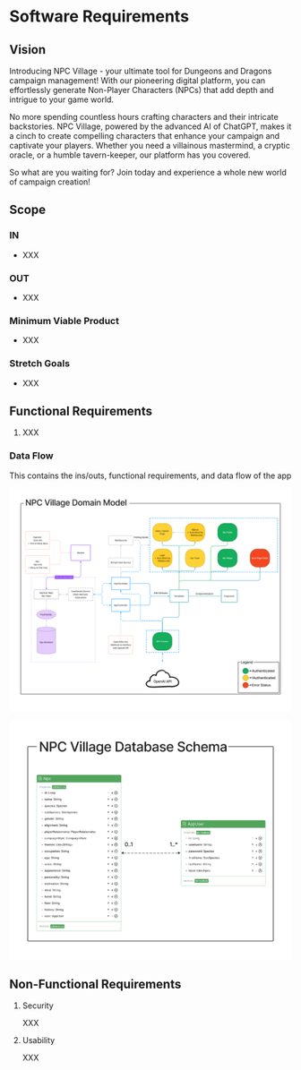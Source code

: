 # Software Requirements

## Vision

Introducing NPC Village - your ultimate tool for Dungeons and Dragons campaign management! With our pioneering digital platform, you can effortlessly generate Non-Player Characters (NPCs) that add depth and intrigue to your game world.

No more spending countless hours crafting characters and their intricate backstories. NPC Village, powered by the advanced AI of ChatGPT, makes it a cinch to create compelling characters that enhance your campaign and captivate your players. Whether you need a villainous mastermind, a cryptic oracle, or a humble tavern-keeper, our platform has you covered.

So what are you waiting for? Join today and experience a whole new world of campaign creation!

## Scope

### IN

- XXX

### OUT

- XXX

### Minimum Viable Product

- XXX

### Stretch Goals

- XXX

## Functional Requirements

1. XXX

### Data Flow

This contains the ins/outs, functional requirements, and data flow of the app

![Domain Model of NPC Village](images/npc-village-domain-model.png)

![Database Schema of NPC Village](images/npc-village-database-schema.png)

## Non-Functional Requirements

1. Security

    XXX

2. Usability

    XXX
